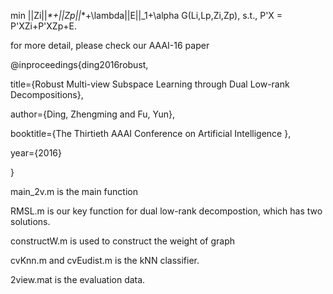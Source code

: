 
 min ||Zi||_*+||Zp||_*+\lambda||E||_1+\alpha G(Li,Lp,Zi,Zp), s.t., P'X = P'XZi+P'XZp+E.
 
 for more detail, please check our AAAI-16 paper
 
 @inproceedings{ding2016robust,
 
   title={Robust Multi-view Subspace Learning through Dual Low-rank Decompositions},
   
   author={Ding, Zhengming and Fu, Yun},
   
   booktitle={The Thirtieth AAAI Conference on Artificial Intelligence },
   
   year={2016}
   
}


main_2v.m is the main function

RMSL.m is our key function for dual low-rank decompostion, which has two solutions.

constructW.m is used to construct the weight of graph

cvKnn.m and cvEudist.m is the kNN classifier.

2view.mat is the evaluation data.
